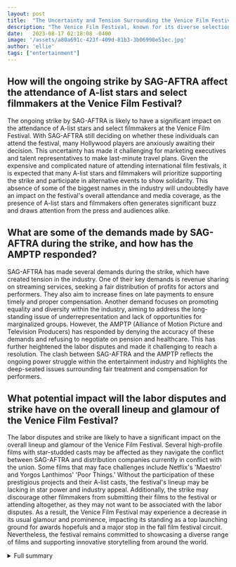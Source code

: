 ```yaml
---
layout: post
title:  "The Uncertainty and Tension Surrounding the Venice Film Festival: A Look at the Impact of the SAG-AFTRA Strike"
description: "The Venice Film Festival, known for its diverse selection of high-profile and challenging films, is facing uncertainty this year due to the ongoing strike by SAG-AFTRA. The strike has raised questions about the attendance of A-list stars and select filmmakers at the festival, leaving marketing executives and talent representatives searching for answers. This article explores the impact of the strike on the festival, the demands of SAG-AFTRA, the response from AMPTP, and the historical significance of the Venice International Film Festival."
date:   2023-08-17 02:18:08 -0400
image: '/assets/a80a691c-423f-409d-81b3-3b06998e51ec.jpg'
author: 'ellie'
tags: ["entertainment"]
---
```


## How will the ongoing strike by SAG-AFTRA affect the attendance of A-list stars and select filmmakers at the Venice Film Festival?
The ongoing strike by SAG-AFTRA is likely to have a significant impact on the attendance of A-list stars and select filmmakers at the Venice Film Festival. With SAG-AFTRA still deciding on whether these individuals can attend the festival, many Hollywood players are anxiously awaiting their decision. This uncertainty has made it challenging for marketing executives and talent representatives to make last-minute travel plans. Given the expensive and complicated nature of attending international film festivals, it is expected that many A-list stars and filmmakers will prioritize supporting the strike and participate in alternative events to show solidarity. This absence of some of the biggest names in the industry will undoubtedly have an impact on the festival's overall attendance and media coverage, as the presence of A-list stars and filmmakers often generates significant buzz and draws attention from the press and audiences alike.

## What are some of the demands made by SAG-AFTRA during the strike, and how has the AMPTP responded?
SAG-AFTRA has made several demands during the strike, which have created tension in the industry. One of their key demands is revenue sharing on streaming services, seeking a fair distribution of profits for actors and performers. They also aim to increase fines on late payments to ensure timely and proper compensation. Another demand focuses on promoting equality and diversity within the industry, aiming to address the long-standing issue of underrepresentation and lack of opportunities for marginalized groups. However, the AMPTP (Alliance of Motion Picture and Television Producers) has responded by denying the accuracy of these demands and refusing to negotiate on pension and healthcare. This has further heightened the labor disputes and made it challenging to reach a resolution. The clash between SAG-AFTRA and the AMPTP reflects the ongoing power struggle within the entertainment industry and highlights the deep-seated issues surrounding fair treatment and compensation for performers.

## What potential impact will the labor disputes and strike have on the overall lineup and glamour of the Venice Film Festival?
The labor disputes and strike are likely to have a significant impact on the overall lineup and glamour of the Venice Film Festival. Several high-profile films with star-studded casts may be affected as they navigate the conflict between SAG-AFTRA and distribution companies currently in conflict with the union. Some films that may face challenges include Netflix's 'Maestro' and Yorgos Lanthimos' 'Poor Things.' Without the participation of these prestigious projects and their A-list casts, the festival's lineup may be lacking in star power and industry appeal. Additionally, the strike may discourage other filmmakers from submitting their films to the festival or attending altogether, as they may not want to be associated with the labor disputes. As a result, the Venice Film Festival may experience a decrease in its usual glamour and prominence, impacting its standing as a top launching ground for awards hopefuls and a major stop in the fall film festival circuit. Nevertheless, the festival remains committed to showcasing a diverse range of films and supporting innovative storytelling from around the world.


<details>
        <summary>Full summary</summary>
<p>The Venice Film Festival, known for showcasing a balanced variety of high-profile and challenging films from around the world, is facing uncertainty this year due to the ongoing strike by SAG-AFTRA. Dozens of Hollywood players are waiting for SAG-AFTRA's decision on whether A-list stars and select filmmakers can attend the festival. Only two projects, Michael Mann's 'Ferrari' and Luc Besson's 'Dogman', have been granted interim agreements to promote their films at the festival so far.</p>
<p>It is unclear if the casts of these two projects, led by Adam Driver and Penelope Cruz, and Christopher Denham and Caleb Landry Jones, respectively, will be present at the festival. SAG-AFTRA has received hundreds of applications for interim agreements, leaving marketing executives and talent representatives searching for answers.</p>
<p>Last-minute travel plans to attend the festival are challenging and expensive. There are several films in the official Venice selection that have star-studded casts, but it is unknown if they have applied for interim agreements. Some notable films include Sofia Coppola's 'Priscilla', Michael Franco's 'Memory', Ava DuVernay's 'Origin', and Harmony Korine's 'Aggro Dr1ft'. These films will need to find buyers that agree to SAG-AFTRA's new contract demands.</p>
<p>Other projects with prestigious casts already have distribution from companies currently in conflict with SAG-AFTRA and WGA, such as Netflix's 'Maestro' and Yorgos Lanthimos' 'Poor Things'.</p>
<p>Luc Besson's 'DogMan' has become one of the first films to receive a SAG-AFTRA interim agreement that will allow talent to do press during the fall festival season. Actors will be allowed to promote the pic at its Venice Film Festival premiere. The cast includes Caleb Landry Jones, Christopher Denham, Jojo T. Gibbs, and Marisa Berenson. The film is independently financed and has no major distributor.</p>
<p>The strike by SAG-AFTRA and the list of demands have created a tense situation in the industry. The union has released a list of demands, including revenue sharing on streaming services, increased fines on late payments, and measures promoting equality and diversity. However, the AMPTP has responded by denying the accuracy of the demands and refusing to negotiate on pension and healthcare.</p>
<p>The uncertainty at the Venice Film Festival extends beyond the strike. The festival lineup may have a little less Hollywood glamour this year due to the ongoing labor disputes. Luca Guadagnino's tennis drama 'Challengers' starring Zendaya has been pushed to 2024, and other high-profile films may also be affected.</p>
<p>Despite the challenges, the festival will still feature a range of films from different genres. Bradley Cooper's Leonard Bernstein drama 'Maestro,' Sofia Coppola's Priscilla Presley movie, Michael Mann's 'Ferrari,' David Fincher's 'The Killer,' and Ava DuVernay's 'Origin' will be making their world debuts at the festival. Yorgos Lanthimos' highly anticipated 'Poor Things' with Emma Stone and Mark Ruffalo will also have its world premiere.</p>
<p>The Venice International Film Festival is known as a top launching ground for awards hopefuls and the first major stop of the busy fall film festival season. While the strikes and labor disputes have added an element of uncertainty, the festival's director, Alberto Barbera, remains optimistic about the ability of American cinema to innovate and tell a wide scope of different stories.</p>
<p>In conclusion, the uncertainty surrounding the attendance of A-list stars and select filmmakers at the Venice Film Festival due to the ongoing strike by SAG-AFTRA has created an intriguing and unpredictable situation. With only a few projects granted interim agreements so far, it is unclear which star-studded films will make an appearance at the festival. The strike and the list of demands by SAG-AFTRA have added further tension to the industry. However, the Venice International Film Festival remains a platform for showcasing a diverse range of films from around the world, including highly anticipated debuts and innovative storytelling.</p>
</details>